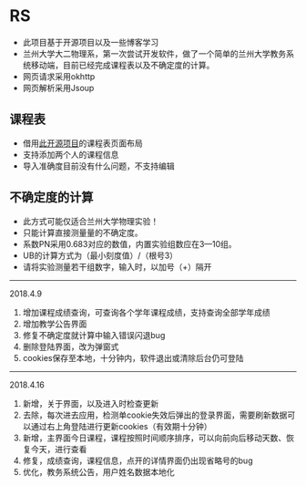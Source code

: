 # RS
* 此项目基于开源项目以及一些博客学习
* 兰州大学大二物理系，第一次尝试开发软件，做了一个简单的兰州大学教务系统移动端，目前已经完成课程表以及不确定度的计算。
* 网页请求采用okhttp
* 网页解析采用Jsoup

## 课程表
* 借用[此开源项目](https://github.com/chen2174471/TimeTableLayout)的课程表页面布局
* 支持添加两个人的课程信息
* 导入准确度目前没有什么问题，不支持编辑

## 不确定度的计算
* 此方式可能仅适合兰州大学物理实验！
* 只能计算直接测量量的不确定度。
* 系数PN采用0.683对应的数值，内置实验组数应在3—10组。
* UB的计算方式为（最小刻度值）/（根号3）
* 请将实验测量若干组数字，输入时，以加号（+）隔开
*******
2018.4.9
1. 增加课程成绩查询，可查询各个学年课程成绩，支持查询全部学年成绩
2. 增加教学公告界面
3. 修复不确定度就计算中输入错误闪退bug
4. 删除登陆界面，改为弹窗式
5. cookies保存至本地，十分钟内，软件退出或清除后台仍可登陆
*******
2018.4.16
1. 新增，关于界面，以及进入时检查更新
2. 去除，每次进去应用，检测单cookie失效后弹出的登录界面，需要刷新数据可以通过右上角登陆进行更新cookies（有效期十分钟）
3. 新增，主界面今日课程，课程按照时间顺序排序，可以向前向后移动天数、恢复今天，进行查看
4. 修复，成绩查询，课程信息，点开的详情界面仍出现省略号的bug
5. 优化，教务系统公告，用户姓名数据本地化
